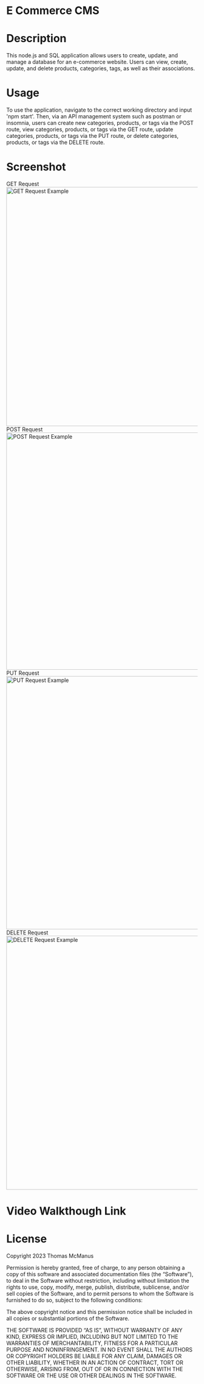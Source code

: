 # E Commerce CMS

# Description

This node.js and SQL application allows users to create, update, and manage a database for an e-commerce website. Users can view, create, update, and delete products, categories, tags, as well as their associations.

# Usage

To use the application, navigate to the correct working directory and input 'npm start'. Then, via an API management system such as postman or insomnia, users can create new categories, products, or tags via the POST route, view categories, products, or tags via the GET route, update categories, products, or tags via the PUT route, or delete categories, products, or tags via the DELETE route.

# Screenshot

GET Request
<img width="627" alt="GET Request Example" src="https://github.com/tmcmanus95/ecommerce-cms/assets/122508345/5871a3a2-4bf3-4706-8f8e-685f43175d98">
POST Request
<img width="622" alt="POST Request Example" src="https://github.com/tmcmanus95/ecommerce-cms/assets/122508345/d8b5238e-a195-4bfb-9151-9740ea0d32f4">
PUT Request
<img width="664" alt="PUT Request Example" src="https://github.com/tmcmanus95/ecommerce-cms/assets/122508345/d9a73fd4-7f7f-4212-9254-3c0a198c2dcb">
DELETE Request
<img width="666" alt="DELETE Request Example" src="https://github.com/tmcmanus95/ecommerce-cms/assets/122508345/f3d113df-03c5-4471-8101-950eb7588c5d">

# Video Walkthough Link

# License

Copyright 2023 Thomas McManus

Permission is hereby granted, free of charge, to any person obtaining a copy of this software and associated documentation files (the “Software”), to deal in the Software without restriction, including without limitation the rights to use, copy, modify, merge, publish, distribute, sublicense, and/or sell copies of the Software, and to permit persons to whom the Software is furnished to do so, subject to the following conditions:

The above copyright notice and this permission notice shall be included in all copies or substantial portions of the Software.

THE SOFTWARE IS PROVIDED “AS IS”, WITHOUT WARRANTY OF ANY KIND, EXPRESS OR IMPLIED, INCLUDING BUT NOT LIMITED TO THE WARRANTIES OF MERCHANTABILITY, FITNESS FOR A PARTICULAR PURPOSE AND NONINFRINGEMENT. IN NO EVENT SHALL THE AUTHORS OR COPYRIGHT HOLDERS BE LIABLE FOR ANY CLAIM, DAMAGES OR OTHER LIABILITY, WHETHER IN AN ACTION OF CONTRACT, TORT OR OTHERWISE, ARISING FROM, OUT OF OR IN CONNECTION WITH THE SOFTWARE OR THE USE OR OTHER DEALINGS IN THE SOFTWARE.
